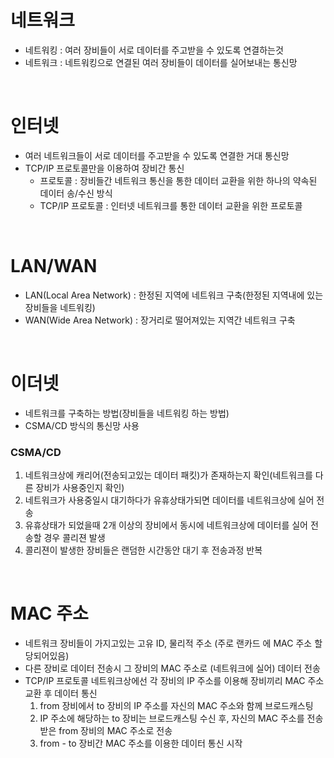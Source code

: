 # 네트워크
* 네트워킹 : 여러 장비들이 서로 데이터를 주고받을 수 있도록 연결하는것
* 네트워크 : 네트워킹으로 연결된 여러 장비들이 데이터를 실어보내는 통신망

<br>

# 인터넷
* 여러 네트워크들이 서로 데이터를 주고받을 수 있도록 연결한 거대 통신망
* TCP/IP 프로토콜만을 이용하여 장비간 통신
   * 프로토콜 : 장비들간 네트워크 통신을 통한 데이터 교환을 위한 하나의 약속된 데이터 송/수신 방식
   * TCP/IP 프로토콜 : 인터넷 네트워크를 통한 데이터 교환을 위한 프로토콜

<br>
   
# LAN/WAN
* LAN(Local Area Network) : 한정된 지역에 네트워크 구축(한정된 지역내에 있는 장비들을 네트워킹)
* WAN(Wide Area Network) : 장거리로 떨어져있는 지역간 네트워크 구축

<br>

# 이더넷
* 네트워크를 구축하는 방법(장비들을 네트워킹 하는 방법)
* CSMA/CD 방식의 통신망 사용
### CSMA/CD
1. 네트워크상에 캐리어(전송되고있는 데이터 패킷)가 존재하는지 확인(네트워크를 다른 장비가 사용중인지 확인)
2. 네트워크가 사용중일시 대기하다가 유휴상태가되면 데이터를 네트워크상에 실어 전송
3. 유휴상태가 되었을때 2개 이상의 장비에서 동시에 네트워크상에 데이터를 실어 전송할 경우 콜리젼 발생
4. 콜리젼이 발생한 장비들은 랜덤한 시간동안 대기 후 전송과정 반복 

<br>

# MAC 주소
* 네트워크 장비들이 가지고있는 고유 ID, 물리적 주소 (주로 랜카드 에 MAC 주소 할당되어있음)
* 다른 장비로 데이터 전송시 그 장비의 MAC 주소로 (네트워크에 실어) 데이터 전송
* TCP/IP 프로토콜 네트워크상에선 각 장비의 IP 주소를 이용해 장비끼리 MAC 주소 교환 후 데이터 통신
   1. from 장비에서 to 장비의 IP 주소를 자신의 MAC 주소와 함께 브로드캐스팅
   2. IP 주소에 해당하는 to 장비는 브로드캐스팅 수신 후, 자신의 MAC 주소를 전송받은 from 장비의 MAC 주소로 전송
   3. from - to 장비간 MAC 주소를 이용한 데이터 통신 시작

